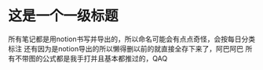 # 这是一个一级标题
所有笔记都是用notion书写并导出的，所以命名可能会有点点奇怪，会按每日分类标注
还有因为是notion导出的所以懒得删以前的就直接全存下来了，阿巴阿巴
所有不带图的公式都是我手打并且基本都推过的，QAQ